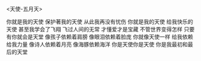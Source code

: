 <天使-五月天>

你就是我的天使 保护著我的天使
从此我再没有忧伤  你就是我的天使
给我快乐的天使  甚至我学会了飞翔
飞过人间的无常  才懂爱才是宝藏
不管世界变得怎样  只要有你就会是天堂
像孩子依赖着肩膀  像眼泪依赖着脸庞
你就像天使一样  给我依赖给我力量
像诗人依赖着月亮 像海豚依赖海洋
你是天使你是天使  你是我最初和最后的天堂